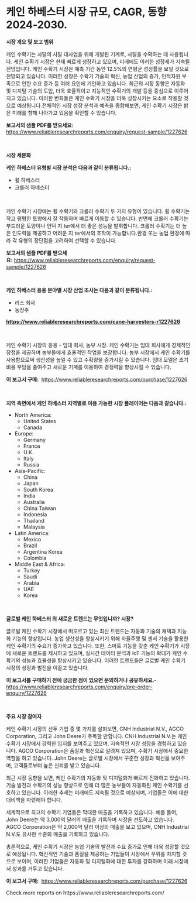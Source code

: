<p><h1>케인 하베스터 시장 규모, CAGR, 동향 2024-2030.</h1></p><p><strong>시장 개요 및 보고 범위</strong></p>
<p><p>케인 수확기는 사탈의 사탈 대사업을 위해 개발된 기계로, 사탈을 수확하는 데 사용됩니다. 케인 수확기 시장은 현재 빠르게 성장하고 있으며, 미래에도 이러한 성장세가 지속될 전망입니다. 케인 수확기 시장은 예측 기간 동안 12.5%의 연평균 성장률을 보일 것으로 전망되고 있습니다. 이러한 성장은 수확기 기술의 혁신, 농업 산업의 증가, 인적자원 부족으로 인한 수요 증가 등 여러 요인에 기인하고 있습니다. 최근의 시장 동향은 자동화 및 디지털 기술의 도입, 더욱 효율적이고 지능적인 수확기의 개발 등을 중심으로 이루어지고 있습니다. 이러한 변화들은 케인 수확기 시장을 더욱 성장시키는 요소로 작용할 것으로 예상됩니다.전체적인 시장 성장 분석과 예측을 종합해보면, 케인 수확기 시장은 밝은 미래를 향해 나아가고 있음을 확인할 수 있습니다.</p></p>
<p><strong>보고서의 샘플 PDF를 받으세요:</strong> <a href="https://www.reliableresearchreports.com/enquiry/request-sample/1227626">https://www.reliableresearchreports.com/enquiry/request-sample/1227626</a></p>
<p>&nbsp;</p>
<p><strong>시장 세분화</strong></p>
<p><strong>케인 하베스터 유형별 시장 분석은 다음과 같이 분류됩니다.:</strong></p>
<p><ul><li>휠 하베스터</li><li>크롤러 하베스터</li></ul></p>
<p>&nbsp;</p>
<p><p>케인 수확기 시장에는 휠 수확기와 크롤러 수확기 두 가지 유형이 있습니다. 휠 수확기는 작고 평평한 토양에서 잘 작동하며 빠르게 이동할 수 있습니다. 반면에 크롤러 수확기는 부드러운 토양이나 언덕 지 ter에서 더 좋은 성능을 발휘합니다. 크롤러 수확기는 더 높은 인도력을 제공하고 어려운 지 ter에서의 조작이 가능합니다.환경 또는 농업 환경에 따라 각 유형의 장단점을 고려하여 선택할 수 있습니다.</p></p>
<p><strong>보고서의 샘플 PDF를 받으세요:</strong>&nbsp;<a href="https://www.reliableresearchreports.com/enquiry/request-sample/1227626">https://www.reliableresearchreports.com/enquiry/request-sample/1227626</a></p>
<p>&nbsp;</p>
<p><strong> 케인 하베스터 응용 분야별 시장 산업 조사는 다음과 같이 분류됩니다.:</strong></p>
<p><ul><li>리스 회사</li><li>농장주</li></ul></p>
<p><strong><a href="https://www.reliableresearchreports.com/cane-harvesters-r1227626">https://www.reliableresearchreports.com/cane-harvesters-r1227626</a></strong></p>
<p>&nbsp;</p>
<p><p>케인 수확기 시장의 응용 - 임대 회사, 농부 시장. 케인 수확기는 임대 회사에게 경제적인 장점을 제공하며 농부들에게 효율적인 작업을 보장합니다. 농부 시장에서 케인 수확기를 사용함으로써 생산성을 높일 수 있고 수확량을 증가시킬 수 있습니다. 임대 모델은 초기 비용 부담을 줄여주고 새로운 기계를 이용하여 경쟁력을 향상시킬 수 있습니다.</p></p>
<p><strong>이 보고서 구매:</strong>&nbsp; <a href="https://www.reliableresearchreports.com/purchase/1227626">https://www.reliableresearchreports.com/purchase/1227626</a></p>
<p>&nbsp;</p>
<p><strong>지역 측면에서 케인 하베스터 지역별로 이용 가능한 시장 플레이어는 다음과 같습니다.:</strong></p>
<p><ul>
    <li>
        North America:
        <ul>
            <li>United States</li>
            <li>Canada</li>
        </ul>
    </li>
    <li>
        Europe:
        <ul>
            <li>Germany</li>
            <li>France</li>
            <li>U.K.</li>
            <li>Italy</li>
            <li>Russia</li>
        </ul>
    </li>
    <li>
        Asia-Pacific:
        <ul>
            <li>China</li>
            <li>Japan</li>
            <li>South Korea</li>
            <li>India</li>
            <li>Australia</li>
            <li>China Taiwan</li>
            <li>Indonesia</li>
            <li>Thailand</li>
            <li>Malaysia</li>
        </ul>
    </li>
    <li>
        Latin America:
        <ul>
            <li>Mexico</li>
            <li>Brazil</li>
            <li>Argentina Korea</li>
            <li>Colombia</li>
        </ul>
    </li>
    <li>
        Middle East & Africa:
        <ul>
            <li>Turkey</li>
            <li>Saudi</li>
            <li>Arabia</li>
            <li>UAE</li>
            <li>Korea</li>
        </ul>
    </li>
    </ul></p>
<p>&nbsp;</p>
<p><strong>글로벌 케인 하베스터 의 새로운 트렌드는 무엇입니까? 시장?</strong></p>
<p><p>글로벌 케인 수확기 시장에서 떠오르고 있는 최신 트렌드는 자동화 기술의 채택과 지능화 기능의 향상입니다. 농업 생산성을 향상시키기 위해 자율주행 및 센서 기술을 활용한 케인 수확기의 수요가 증가하고 있습니다. 또한, 스마트 기능을 갖춘 케인 수확기가 시장에 새로운 트렌드를 제시하고 있으며, 실시간 데이터 분석과 IoT 기능의 확대가 케인 수확기의 성능과 효율성을 향상시키고 있습니다. 이러한 트렌드들은 글로벌 케인 수확기 시장의 성장과 발전을 이끌고 있습니다.</p></p>
<p><strong>이 보고서를 구매하기 전에 궁금한 점이 있으면 문의하거나 공유하세요.</strong>- <a href="https://www.reliableresearchreports.com/enquiry/pre-order-enquiry/1227626">https://www.reliableresearchreports.com/enquiry/pre-order-enquiry/1227626</a></p>
<p>&nbsp;</p>
<p><strong>주요 시장 참여자</strong></p>
<p><p>케인 수확기 시장의 선두 기업 중 몇 가지를 살펴보면, CNH Industrial N.V., AGCO Corporation, 그리고 John Deere가 주목할 만합니다. CNH Industrial N.V.는 케인 수확기 시장에서 강력한 입지를 보여주고 있으며, 지속적인 시장 성장을 경험하고 있습니다. AGCO Corporation은 품질과 혁신으로 알려져 있으며, 수확기 시장에서 중요한 역할을 하고 있습니다. John Deere는 글로벌 시장에서 꾸준한 성장과 혁신을 보여주며, 고객들로부터 높은 신뢰를 받고 있습니다.</p><p>최근 시장 동향을 보면, 케인 수확기의 자동화 및 디지털화가 빠르게 진화하고 있습니다. 기술 발전과 수확기의 성능 향상으로 인해 더 많은 농부들이 자동화된 케인 수확기를 선호하고 있습니다. 이러한 추세는 미래에도 지속될 것으로 예상되며, 기업들은 이에 대한 대비책을 마련해야 합니다.</p><p>세계적으로 최고의 수확기 기업들은 막대한 매출을 기록하고 있습니다. 예를 들어, John Deere는 약 3,000억 달러의 매출을 기록하며 시장을 선도하고 있습니다. AGCO Corporation은 약 2,000억 달러 이상의 매출을 보고 있으며, CNH Industrial N.V.도 유사한 수준의 매출을 기록하고 있습니다.</p><p>총론적으로, 케인 수확기 시장은 농업 기술의 발전과 수요 증가로 인해 더욱 성장할 것으로 예상됩니다. 혁신적인 기술과 품질을 제공하는 기업들이 시장에서 우위를 차지할 것으로 보이며, 이러한 기업들은 자동화 및 디지털화에 대한 투자를 강화하며 미래 시장에서 성과를 거두고 있습니다.</p></p>
<p><strong>이 보고서 구매:</strong>&nbsp;&nbsp;<a href="https://www.reliableresearchreports.com/purchase/1227626">https://www.reliableresearchreports.com/purchase/1227626</a></p>
<p>Check more reports on https://www.reliableresearchreports.com/</p>